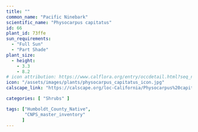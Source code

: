 ```yaml
---
title: ""
common_name: "Pacific Ninebark"
scientific_name: "Physocarpus capitatus"
id: 66
plant_id: 73ffe
sun_requirements:
  - "Full Sun"
  - "Part Shade"
plant_size:
  - height: 
    - 3.3
    - 8.2
# icon attribution: https://www.calflora.org/entry/occdetail.html?seq_num=gp18299 
icon: "/assets/images/plants/physocarpus_capitatus_icon.jpg"
calscape_link: "https://calscape.org/loc-California/Physocarpus%20capitatus(%20)"

categories: [ "Shrubs" ]

tags: ["Humboldt_County_Native",
       "CNPS_master_inventory"
      ]
---
```


